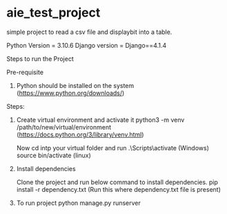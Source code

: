 # aie_test_project

simple project to read a csv file and displaybit into a table.

Python Version = 3.10.6
Django version = Django==4.1.4

Steps to run the Project

Pre-requisite 
1) Python should be installed on the system  (https://www.python.org/downloads/)

Steps:

1) Create virtual environment and activate it
   python3 -m venv /path/to/new/virtual/environment   (https://docs.python.org/3/library/venv.html)
   
   Now cd intp your virtual folder and run 
   .\Scripts\activate (Windows)
   source bin/activate (linux)

2) Install dependencies
   
   Clone the project and run below command to install dependencies.
   pip install -r dependency.txt  (Run this where dependency.txt file is present)
   

3) To run project 
   python manage.py runserver
